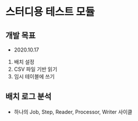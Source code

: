 # 스터디용 테스트 모듈

## 개발 목표
- 2020.10.17

1. 배치 설정
2. CSV 파일 기반 읽기
3. 임시 테이블에 쓰기


## 배치 로그 분석
- 하나의 Job, Step, Reader, Processor, Writer 사이클